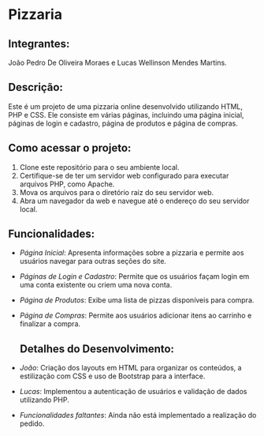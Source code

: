 # Pizzaria

## Integrantes:
João Pedro De Oliveira Moraes e Lucas Wellinson Mendes Martins.

## Descrição:
Este é um projeto de uma pizzaria online desenvolvido utilizando HTML, PHP e CSS. Ele consiste em várias páginas, incluindo uma página inicial, páginas de login e cadastro, página de produtos e página de compras.

## Como acessar o projeto:
1. Clone este repositório para o seu ambiente local.
2. Certifique-se de ter um servidor web configurado para executar arquivos PHP, como Apache.
3. Mova os arquivos para o diretório raiz do seu servidor web.
4. Abra um navegador da web e navegue até o endereço do seu servidor local.

## Funcionalidades:

- *Página Inicial*: Apresenta informações sobre a pizzaria e permite aos usuários navegar para outras seções do site.

- *Páginas de Login e Cadastro*: Permite que os usuários façam login em uma conta existente ou criem uma nova conta.

- *Página de Produtos*: Exibe uma lista de pizzas disponíveis para compra.

- *Página de Compras*: Permite aos usuários adicionar itens ao carrinho e finalizar a compra.

  ## Detalhes do Desenvolvimento:
- *João*: Criação dos layouts em HTML para organizar os conteúdos, a estilização com CSS e uso de Bootstrap para a interface.
- *Lucas*: Implementou a autenticação de usuários e validação de dados utilizando PHP.

-  *Funcionalidades faltantes*: Ainda não está implementado a realização do pedido.
